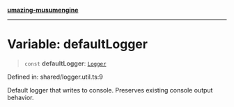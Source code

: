 [**umazing-musumengine**](../../README.md)

***

# Variable: defaultLogger

> `const` **defaultLogger**: [`Logger`](../interfaces/Logger.md)

Defined in: shared/logger.util.ts:9

Default logger that writes to console. Preserves existing console output behavior.
